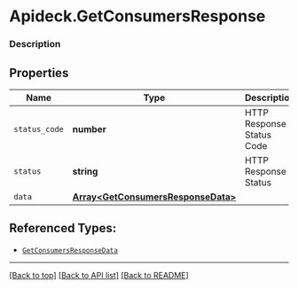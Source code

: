 # Apideck.GetConsumersResponse

### Description

## Properties
Name | Type | Description | Notes
------------ | ------------- | ------------- | -------------
`status_code` | **number** | HTTP Response Status Code | 
`status` | **string** | HTTP Response Status | 
`data` | [**Array&lt;GetConsumersResponseData&gt;**](GetConsumersResponseData.md) |  | 





## Referenced Types:


* [`GetConsumersResponseData`](GetConsumersResponseData.md)

---

[[Back to top]](#) [[Back to API list]](../../../../README.md#documentation-for-api-endpoints) [[Back to README]](../../../../README.md)


